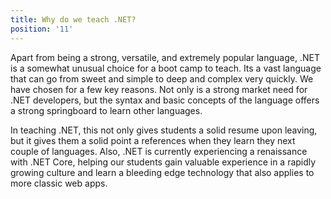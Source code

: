 ```yaml
---
title: Why do we teach .NET?
position: '11'
---
```

Apart from being a strong, versatile, and extremely popular language, .NET is a somewhat unusual choice for a boot camp to teach. Its a vast language that can go from sweet and simple to deep and complex very quickly. We have chosen for a few key reasons. Not only is a strong market need for .NET developers, but the syntax and basic concepts of the language offers a strong springboard to learn other languages.



In teaching .NET, this not only gives students a solid resume upon leaving, but it gives them a solid point a references when they learn they next couple of languages. Also, .NET is currently experiencing a renaissance with .NET Core, helping our students gain valuable experience in a rapidly growing culture and learn a bleeding edge technology that also applies to more classic web apps.
